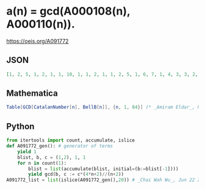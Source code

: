 # a\(n\) \= gcd\(A000108\(n\), A000110\(n\)\)\.
https://oeis.org/A091772
## JSON
```JSON
[1, 2, 5, 1, 2, 1, 1, 10, 1, 1, 2, 1, 1, 2, 5, 1, 6, 7, 1, 4, 3, 3, 2, 3, 37, 34, 47, 5, 68, 53, 11, 2, 1, 39, 14, 1, 1, 2, 1, 1, 4, 1, 77745, 4, 5, 5, 126, 51, 1, 6, 1, 1, 44, 1, 1, 12, 31, 1, 2, 3, 663, 46, 51, 5, 2, 41, 1, 4, 3, 5, 29318, 445, 3, 6, 1, 39, 4, 5, 31, 4, 5, 23, 2, 1]
```
## Mathematica
```Mathematica
Table[GCD[CatalanNumber[n], BellB[n]], {n, 1, 84}] (* _Amiram Eldar_, Nov 23 2019 *)
```
## Python
```Python
from itertools import count, accumulate, islice
def A091772_gen(): # generator of terms
    yield 1
    blist, b, c = (1,2), 1, 1
    for n in count(1):
        blist = list(accumulate(blist, initial=(b:=blist[-1])))
        yield gcd(b, c := c*(4*n+2)//(n+2))
A091772_list = list(islice(A091772_gen(),20)) # _Chai Wah Wu_, Jun 22 2022
```
